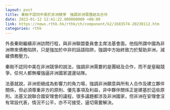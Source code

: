 ```yaml
---
layout: post
title: 秦剛不認同中美於非洲競爭　強調非洲需團結及合作
date: 2023-01-12 12:41:22.000000000 +08:00
link: https://news.rthk.hk/rthk/ch/component/k2/1683574-20230112.htm
categories: rthk
---
```


外長秦剛繼續非洲訪問行程，與非洲聯盟委員會主席法基會面。他指所謂中國為非洲帶來債務陷阱，只是強加於中非的話語陷阱，強調中方始終致力於幫助非洲，減緩債務壓力。

秦剛不認同中美在非洲競爭的說法，強調非洲需要的是團結及合作，而不是窒礙競爭，任何人都無權強逼非洲國家選邊站隊。

法基就說，非洲拒絕成為影響力的角力場，強調非洲願意與所有人合作及建立夥伴關係，但必須尊重非方的原則、優先事項及利益，非中夥伴關係正是建基於這些原則。法基又說聯合國安理會的議程，很多議題都涉及非洲國家，但非洲在安理會沒有常設代表，情況不公平，亦不可接受，逼切需要解決。

